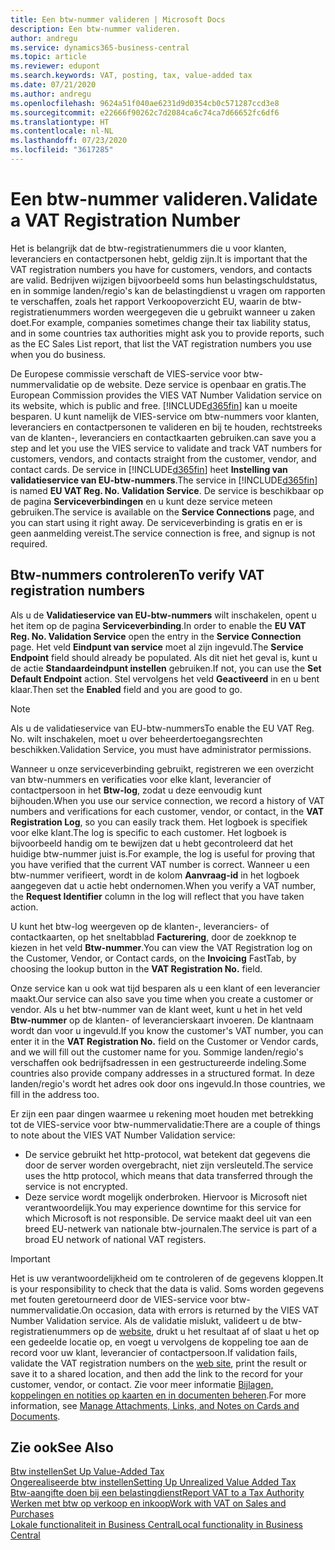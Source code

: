 ```yaml
---
title: Een btw-nummer valideren | Microsoft Docs
description: Een btw-nummer valideren.
author: andregu
ms.service: dynamics365-business-central
ms.topic: article
ms.reviewer: edupont
ms.search.keywords: VAT, posting, tax, value-added tax
ms.date: 07/21/2020
ms.author: andregu
ms.openlocfilehash: 9624a51f040ae6231d9d0354cb0c571287ccd3e8
ms.sourcegitcommit: e22666f90262c7d2084ca6c74ca7d66652fc6df6
ms.translationtype: HT
ms.contentlocale: nl-NL
ms.lasthandoff: 07/23/2020
ms.locfileid: "3617285"
---
```

# <a name="validate-a-vat-registration-number"></a><span data-ttu-id="37e24-103">Een btw-nummer valideren.</span><span class="sxs-lookup"><span data-stu-id="37e24-103">Validate a VAT Registration Number</span></span>

<span data-ttu-id="37e24-104">Het is belangrijk dat de btw-registratienummers die u voor klanten, leveranciers en contactpersonen hebt, geldig zijn.</span><span class="sxs-lookup"><span data-stu-id="37e24-104">It is important that the VAT registration numbers you have for customers, vendors, and contacts are valid.</span></span> <span data-ttu-id="37e24-105">Bedrijven wijzigen bijvoorbeeld soms hun belastingschuldstatus, en in sommige landen/regio's kan de belastingdienst u vragen om rapporten te verschaffen, zoals het rapport Verkoopoverzicht EU, waarin de btw-registratienummers worden weergegeven die u gebruikt wanneer u zaken doet.</span><span class="sxs-lookup"><span data-stu-id="37e24-105">For example, companies sometimes change their tax liability status, and in some countries tax authorities might ask you to provide reports, such as the EC Sales List report, that list the VAT registration numbers you use when you do business.</span></span>

<span data-ttu-id="37e24-106">De Europese commissie verschaft de VIES-service voor btw-nummervalidatie op de website. Deze service is openbaar en gratis.</span><span class="sxs-lookup"><span data-stu-id="37e24-106">The European Commission provides the VIES VAT Number Validation service on its website, which is public and free.</span></span> [!INCLUDE[d365fin](includes/d365fin_md.md)] <span data-ttu-id="37e24-107">kan u moeite besparen. U kunt namelijk de VIES-service om btw-nummers voor klanten, leveranciers en contactpersonen te valideren en bij te houden, rechtstreeks van de klanten-, leveranciers en contactkaarten gebruiken.</span><span class="sxs-lookup"><span data-stu-id="37e24-107">can save you a step and let you use the VIES service to validate and track VAT numbers for customers, vendors, and contacts straight from the customer, vendor, and contact cards.</span></span> <span data-ttu-id="37e24-108">De service in [!INCLUDE[d365fin](includes/d365fin_md.md)] heet **Instelling van validatieservice van EU-btw-nummers**.</span><span class="sxs-lookup"><span data-stu-id="37e24-108">The service in [!INCLUDE[d365fin](includes/d365fin_md.md)] is named **EU VAT Reg. No. Validation Service**.</span></span> <span data-ttu-id="37e24-109">De service is beschikbaar op de pagina **Serviceverbindingen** en u kunt deze service meteen gebruiken.</span><span class="sxs-lookup"><span data-stu-id="37e24-109">The service is available on the **Service Connections** page, and you can start using it right away.</span></span> <span data-ttu-id="37e24-110">De serviceverbinding is gratis en er is geen aanmelding vereist.</span><span class="sxs-lookup"><span data-stu-id="37e24-110">The service connection is free, and signup is not required.</span></span>

## <a name="to-verify-vat-registration-numbers"></a><span data-ttu-id="37e24-111">Btw-nummers controleren</span><span class="sxs-lookup"><span data-stu-id="37e24-111">To verify VAT registration numbers</span></span>

<span data-ttu-id="37e24-112">Als u de **Validatieservice van EU-btw-nummers** wilt inschakelen, opent u het item op de pagina **Serviceverbinding**.</span><span class="sxs-lookup"><span data-stu-id="37e24-112">In order to enable the **EU VAT Reg. No. Validation Service** open the entry in the **Service Connection** page.</span></span> <span data-ttu-id="37e24-113">Het veld **Eindpunt van service** moet al zijn ingevuld.</span><span class="sxs-lookup"><span data-stu-id="37e24-113">The **Service Endpoint** field should already be populated.</span></span> <span data-ttu-id="37e24-114">Als dit niet het geval is, kunt u de actie **Standaardeindpunt instellen** gebruiken.</span><span class="sxs-lookup"><span data-stu-id="37e24-114">If not, you can use the **Set Default Endpoint** action.</span></span> <span data-ttu-id="37e24-115">Stel vervolgens het veld **Geactiveerd** in en u bent klaar.</span><span class="sxs-lookup"><span data-stu-id="37e24-115">Then set the **Enabled** field and you are good to go.</span></span>

> [!NOTE]
> <span data-ttu-id="37e24-116">Als u de validatieservice van EU-btw-nummers</span><span class="sxs-lookup"><span data-stu-id="37e24-116">To enable the EU VAT Reg. No.</span></span> <span data-ttu-id="37e24-117">wilt inschakelen, moet u over beheerdertoegangsrechten beschikken.</span><span class="sxs-lookup"><span data-stu-id="37e24-117">Validation Service, you must have administrator permissions.</span></span>

<span data-ttu-id="37e24-118">Wanneer u onze serviceverbinding gebruikt, registreren we een overzicht van btw-nummers en verificaties voor elke klant, leverancier of contactpersoon in het **Btw-log**, zodat u deze eenvoudig kunt bijhouden.</span><span class="sxs-lookup"><span data-stu-id="37e24-118">When you use our service connection, we record a history of VAT numbers and verifications for each customer, vendor, or contact, in the **VAT Registration Log**, so you can easily track them.</span></span> <span data-ttu-id="37e24-119">Het logboek is specifiek voor elke klant.</span><span class="sxs-lookup"><span data-stu-id="37e24-119">The log is specific to each customer.</span></span> <span data-ttu-id="37e24-120">Het logboek is bijvoorbeeld handig om te bewijzen dat u hebt gecontroleerd dat het huidige btw-nummer juist is.</span><span class="sxs-lookup"><span data-stu-id="37e24-120">For example, the log is useful for proving that you have verified that the current VAT number is correct.</span></span> <span data-ttu-id="37e24-121">Wanneer u een btw-nummer verifieert, wordt in de kolom **Aanvraag-id** in het logboek aangegeven dat u actie hebt ondernomen.</span><span class="sxs-lookup"><span data-stu-id="37e24-121">When you verify a VAT number, the **Request Identifier** column in the log will reflect that you have taken action.</span></span>

<span data-ttu-id="37e24-122">U kunt het btw-log weergeven op de klanten-, leveranciers- of contactkaarten, op het sneltabblad **Facturering**, door de zoekknop te kiezen in het veld **Btw-nummer**.</span><span class="sxs-lookup"><span data-stu-id="37e24-122">You can view the VAT Registration log on the Customer, Vendor, or Contact cards, on the **Invoicing** FastTab, by choosing the lookup button in the **VAT Registration No.** field.</span></span>  

<span data-ttu-id="37e24-123">Onze service kan u ook wat tijd besparen als u een klant of een leverancier maakt.</span><span class="sxs-lookup"><span data-stu-id="37e24-123">Our service can also save you time when you create a customer or vendor.</span></span> <span data-ttu-id="37e24-124">Als u het btw-nummer van de klant weet, kunt u het in het veld **Btw-nummer** op de klanten- of leverancierskaart invoeren. De klantnaam wordt dan voor u ingevuld.</span><span class="sxs-lookup"><span data-stu-id="37e24-124">If you know the customer's VAT number, you can enter it in the **VAT Registration No.** field on the Customer or Vendor cards, and we will fill out the customer name for you.</span></span> <span data-ttu-id="37e24-125">Sommige landen/regio's verschaffen ook bedrijfsadressen in een gestructureerde indeling.</span><span class="sxs-lookup"><span data-stu-id="37e24-125">Some countries also provide company addresses in a structured format.</span></span> <span data-ttu-id="37e24-126">In deze landen/regio's wordt het adres ook door ons ingevuld.</span><span class="sxs-lookup"><span data-stu-id="37e24-126">In those countries, we fill in the address too.</span></span>  

<span data-ttu-id="37e24-127">Er zijn een paar dingen waarmee u rekening moet houden met betrekking tot de VIES-service voor btw-nummervalidatie:</span><span class="sxs-lookup"><span data-stu-id="37e24-127">There are a couple of things to note about the VIES VAT Number Validation service:</span></span>

* <span data-ttu-id="37e24-128">De service gebruikt het http-protocol, wat betekent dat gegevens die door de server worden overgebracht, niet zijn versleuteld.</span><span class="sxs-lookup"><span data-stu-id="37e24-128">The service uses the http protocol, which means that data transferred through the service is not encrypted.</span></span>  
* <span data-ttu-id="37e24-129">Deze service wordt mogelijk onderbroken. Hiervoor is Microsoft niet verantwoordelijk.</span><span class="sxs-lookup"><span data-stu-id="37e24-129">You may experience downtime for this service for which Microsoft is not responsible.</span></span> <span data-ttu-id="37e24-130">De service maakt deel uit van een breed EU-netwerk van nationale btw-journalen.</span><span class="sxs-lookup"><span data-stu-id="37e24-130">The service is part of a broad EU network of national VAT registers.</span></span>

> [!IMPORTANT]
> <span data-ttu-id="37e24-131">Het is uw verantwoordelijkheid om te controleren of de gegevens kloppen.</span><span class="sxs-lookup"><span data-stu-id="37e24-131">It is your responsibility to check that the data is valid.</span></span> <span data-ttu-id="37e24-132">Soms worden gegevens met fouten geretourneerd door de VIES-service voor btw-nummervalidatie.</span><span class="sxs-lookup"><span data-stu-id="37e24-132">On occasion, data with errors is returned by the VIES VAT Number Validation service.</span></span> <span data-ttu-id="37e24-133">Als de validatie mislukt, valideert u de btw-registratienummers op de [website](https://ec.europa.eu/taxation_customs/vies/), drukt u het resultaat af of slaat u het op een gedeelde locatie op, en voegt u vervolgens de koppeling toe aan de record voor uw klant, leverancier of contactpersoon.</span><span class="sxs-lookup"><span data-stu-id="37e24-133">If validation fails, validate the VAT registration numbers on the [web site](https://ec.europa.eu/taxation_customs/vies/), print the result or save it to a shared location, and then add the link to the record for your customer, vendor, or contact.</span></span> <span data-ttu-id="37e24-134">Zie voor meer informatie [Bijlagen, koppelingen en notities op kaarten en in documenten beheren](ui-how-add-link-to-record.md).</span><span class="sxs-lookup"><span data-stu-id="37e24-134">For more information, see [Manage Attachments, Links, and Notes on Cards and Documents](ui-how-add-link-to-record.md).</span></span>

## <a name="see-also"></a><span data-ttu-id="37e24-135">Zie ook</span><span class="sxs-lookup"><span data-stu-id="37e24-135">See Also</span></span>

[<span data-ttu-id="37e24-136">Btw instellen</span><span class="sxs-lookup"><span data-stu-id="37e24-136">Set Up Value-Added Tax</span></span>](finance-setup-vat.md)  
[<span data-ttu-id="37e24-137">Ongerealiseerde btw instellen</span><span class="sxs-lookup"><span data-stu-id="37e24-137">Setting Up Unrealized Value Added Tax</span></span>](finance-setup-unrealized-vat.md)  
[<span data-ttu-id="37e24-138">Btw-aangifte doen bij een belastingdienst</span><span class="sxs-lookup"><span data-stu-id="37e24-138">Report VAT to a Tax Authority</span></span>](finance-how-report-vat.md)  
[<span data-ttu-id="37e24-139">Werken met btw op verkoop en inkoop</span><span class="sxs-lookup"><span data-stu-id="37e24-139">Work with VAT on Sales and Purchases</span></span>](finance-work-with-vat.md)  
[<span data-ttu-id="37e24-140">Lokale functionaliteit in Business Central</span><span class="sxs-lookup"><span data-stu-id="37e24-140">Local functionality in Business Central</span></span>](about-localization.md)  

